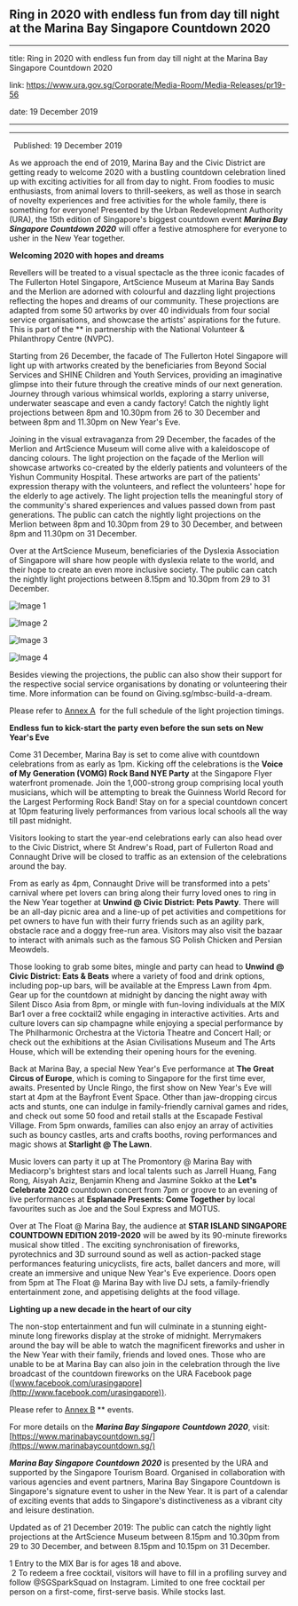 ## Ring in 2020 with endless fun from day till night at the Marina Bay Singapore Countdown 2020
---
title: Ring in 2020 with endless fun from day till night at the Marina Bay Singapore Countdown 2020

link: https://www.ura.gov.sg/Corporate/Media-Room/Media-Releases/pr19-56

date: 19 December 2019

---

--------------------------------------------------------------------------------------------

  Published: 19 December 2019

As we approach the end of 2019, Marina Bay and the Civic District are getting ready to welcome 2020 with a bustling countdown celebration lined up with exciting activities for all from day to night. From foodies to music enthusiasts, from animal lovers to thrill-seekers, as well as those in search of novelty experiences and free activities for the whole family, there is something for everyone! Presented by the Urban Redevelopment Authority (URA), the 15th edition of Singapore's biggest countdown event **_Marina Bay Singapore Countdown 2020_** will offer a festive atmosphere for everyone to usher in the New Year together.

**Welcoming 2020 with hopes and dreams**

Revellers will be treated to a visual spectacle as the three iconic facades of The Fullerton Hotel Singapore, ArtScience Museum at Marina Bay Sands and the Merlion are adorned with colourful and dazzling light projections reflecting the hopes and dreams of our community. These projections are adapted from some 50 artworks by over 40 individuals from four social service organisations, and showcase the artists' aspirations for the future. This is part of the ** in partnership with the National Volunteer & Philanthropy Centre (NVPC).

Starting from 26 December, the facade of The Fullerton Hotel Singapore will light up with artworks created by the beneficiaries from Beyond Social Services and SHINE Children and Youth Services, providing an imaginative glimpse into their future through the creative minds of our next generation. Journey through various whimsical worlds, exploring a starry universe, underwater seascape and even a candy factory! Catch the nightly light projections between 8pm and 10.30pm from 26 to 30 December and between 8pm and 11.30pm on New Year's Eve.

Joining in the visual extravaganza from 29 December, the facades of the Merlion and ArtScience Museum will come alive with a kaleidoscope of dancing colours. The light projection on the façade of the Merlion will showcase artworks co-created by the elderly patients and volunteers of the Yishun Community Hospital. These artworks are part of the patients' expression therapy with the volunteers, and reflect the volunteers' hope for the elderly to age actively. The light projection tells the meaningful story of the community's shared experiences and values passed down from past generations. The public can catch the nightly light projections on the Merlion between 8pm and 10.30pm from 29 to 30 December, and between 8pm and 11.30pm on 31 December.

Over at the ArtScience Museum, beneficiaries of the Dyslexia Association of Singapore will share how people with dyslexia relate to the world, and their hope to create an even more inclusive society. The public can catch the nightly light projections between 8.15pm and 10.30pm from 29 to 31 December.

![Image 1](https://www.ura.gov.sg/-/media/Corporate/Media-Room/2019/Dec/pr19-56IMG1.png?h=252&w=350)  


![Image 2](https://www.ura.gov.sg/-/media/Corporate/Media-Room/2019/Dec/pr19-56IMG2.png?h=255&w=350)  


![Image 3](https://www.ura.gov.sg/-/media/Corporate/Media-Room/2019/Dec/pr19-56IMG3.png?h=348&w=350)  


![Image 4](https://www.ura.gov.sg/-/media/Corporate/Media-Room/2019/Dec/pr19-56IMG4.png?h=222&w=350)  


Besides viewing the projections, the public can also show their support for the respective social service organisations by donating or volunteering their time. More information can be found on Giving.sg/mbsc-build-a-dream.

Please refer to [Annex A](https://www.ura.gov.sg/-/media/Corporate/Media-Room/2019/Dec/pr19-56a\(2\).pdf)  for the full schedule of the light projection timings.

**Endless fun to kick-start the party even before the sun sets on New Year's Eve**

Come 31 December, Marina Bay is set to come alive with countdown celebrations from as early as 1pm. Kicking off the celebrations is the **Voice of My Generation (VOMG) Rock Band NYE Party** at the Singapore Flyer waterfront promenade. Join the 1,000-strong group comprising local youth musicians, which will be attempting to break the Guinness World Record for the Largest Performing Rock Band! Stay on for a special countdown concert at 10pm featuring lively performances from various local schools all the way till past midnight.

Visitors looking to start the year-end celebrations early can also head over to the Civic District, where St Andrew's Road, part of Fullerton Road and Connaught Drive will be closed to traffic as an extension of the celebrations around the bay.

From as early as 4pm, Connaught Drive will be transformed into a pets' carnival where pet lovers can bring along their furry loved ones to ring in the New Year together at **Unwind @ Civic District: Pets Pawty**. There will be an all-day picnic area and a line-up of pet activities and competitions for pet owners to have fun with their furry friends such as an agility park, obstacle race and a doggy free-run area. Visitors may also visit the bazaar to interact with animals such as the famous SG Polish Chicken and Persian Meowdels.

Those looking to grab some bites, mingle and party can head to **Unwind @ Civic District: Eats & Beats** where a variety of food and drink options, including pop-up bars, will be available at the Empress Lawn from 4pm. Gear up for the countdown at midnight by dancing the night away with Silent Disco Asia from 8pm, or mingle with fun-loving individuals at the MIX Bar1 over a free cocktail2 while engaging in interactive activities. Arts and culture lovers can sip champagne while enjoying a special performance by The Philharmonic Orchestra at the Victoria Theatre and Concert Hall; or check out the exhibitions at the Asian Civilisations Museum and The Arts House, which will be extending their opening hours for the evening.

Back at Marina Bay, a special New Year's Eve performance at **The Great Circus of Europe**, which is coming to Singapore for the first time ever, awaits. Presented by Uncle Ringo, the first show on New Year's Eve will start at 4pm at the Bayfront Event Space. Other than jaw-dropping circus acts and stunts, one can indulge in family-friendly carnival games and rides, and check out some 50 food and retail stalls at the Escapade Festival Village. From 5pm onwards, families can also enjoy an array of activities such as bouncy castles, arts and crafts booths, roving performances and magic shows at **Starlight @ The Lawn**.

Music lovers can party it up at The Promontory @ Marina Bay with Mediacorp's brightest stars and local talents such as Jarrell Huang, Fang Rong, Aisyah Aziz, Benjamin Kheng and Jasmine Sokko at the **Let's Celebrate 2020** countdown concert from 7pm or groove to an evening of live performances at **Esplanade Presents: Come Together** by local favourites such as Joe and the Soul Express and MOTUS.

Over at The Float @ Marina Bay, the audience at **STAR ISLAND SINGAPORE COUNTDOWN EDITION 2019-2020** will be awed by its 90-minute fireworks musical show titled . The exciting synchronisation of fireworks, pyrotechnics and 3D surround sound as well as action-packed stage performances featuring unicyclists, fire acts, ballet dancers and more, will create an immersive and unique New Year's Eve experience. Doors open from 5pm at The Float @ Marina Bay with live DJ sets, a family-friendly entertainment zone, and appetising delights at the food village.

**Lighting up a new decade in the heart of our city**

The non-stop entertainment and fun will culminate in a stunning eight-minute long fireworks display at the stroke of midnight. Merrymakers around the bay will be able to watch the magnificent fireworks and usher in the New Year with their family, friends and loved ones. Those who are unable to be at Marina Bay can also join in the celebration through the live broadcast of the countdown fireworks on the URA Facebook page ([www.facebook.com/urasingapore](http://www.facebook.com/urasingapore)).

Please refer to [Annex B](https://www.ura.gov.sg/-/media/Corporate/Media-Room/2019/Dec/pr19-56b\(2\).pdf) ** events.

For more details on the **_Marina Bay Singapore Countdown 2020_**, visit: [https://www.marinabaycountdown.sg/](https://www.marinabaycountdown.sg/)

**_Marina Bay Singapore Countdown 2020_** is presented by the URA and supported by the Singapore Tourism Board. Organised in collaboration with various agencies and event partners, Marina Bay Singapore Countdown is Singapore's signature event to usher in the New Year. It is part of a calendar of exciting events that adds to Singapore's distinctiveness as a vibrant city and leisure destination.

Updated as of 21 December 2019: The public can catch the nightly light projections at the ArtScience Museum between 8.15pm and 10.30pm from 29 to 30 December, and between 8.15pm and 10.15pm on 31 December.



1 Entry to the MIX Bar is for ages 18 and above.   
 2 To redeem a free cocktail, visitors will have to fill in a profiling survey and follow @SGSparkSquad on Instagram. Limited to one free cocktail per person on a first-come, first-serve basis. While stocks last.